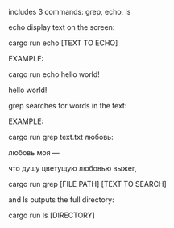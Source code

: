 includes 3 commands: grep, echo, ls


echo display text on the screen:


cargo run echo [TEXT TO ECHO]


EXAMPLE:

cargo run echo hello world!

hello world!

grep searches for words in the text:

EXAMPLE:

cargo run grep text.txt любовь:

любовь моя —

что душу цветущую любовью выжег,

cargo run grep [FILE PATH] [TEXT TO SEARCH]

and ls outputs the full directory:

cargo run ls [DIRECTORY]
